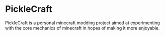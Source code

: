 # PickleCraft
PickleCraft is a personal minecraft modding project aimed at experimenting with the core mechanics of minecraft in hopes of making it more enjoyable.
